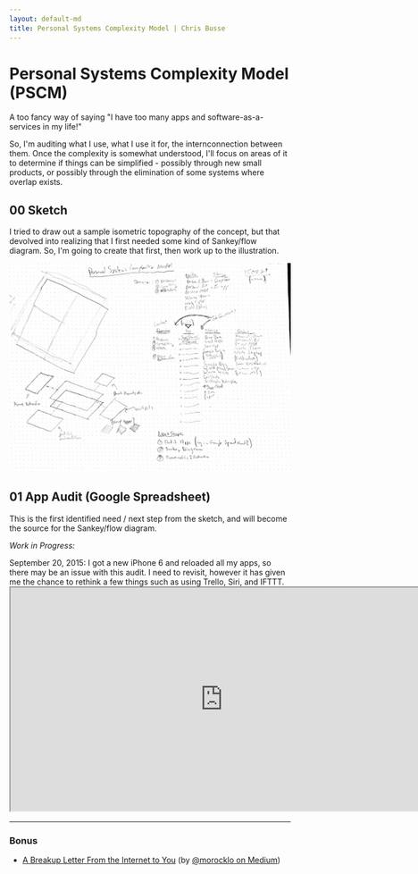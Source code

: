 ```yaml
---
layout: default-md
title: Personal Systems Complexity Model | Chris Busse
---
```


# Personal Systems Complexity Model (PSCM)

A too fancy way of saying "I have too many apps and software-as-a-services in my life!"

So, I'm auditing what I use, what I use it for, the internconnection between them. Once the complexity is somewhat understood, I'll focus on areas of it to determine if things can be simplified - possibly through new small products, or possibly through the elimination of some systems where overlap exists.

## 00 Sketch
I tried to draw out a sample isometric topography of the concept, but that devolved into realizing that I first needed some kind of Sankey/flow diagram. So, I'm going to create that first, then work up to the illustration.

<img src="/images/pscm01.jpg" style="width:760px;">

## 01 App Audit (Google Spreadsheet)
This is the first identified need / next step from the sketch, and will become the source for the Sankey/flow diagram.

_Work in Progress:_

<div class="alert alert-danger" role="alert">September 20, 2015: I got a new iPhone 6 and reloaded all my apps, so there may be an issue with this audit. I need to revisit, however it has given me the chance to rethink a few things such as using Trello, Siri, and IFTTT.</div>

<iframe src="https://docs.google.com/spreadsheets/d/1ACs0F9GfBX-AHEBtStVIk3wAXv4jGFTiK62xF5eUM5U/pubhtml?gid=0&amp;single=true&amp;widget=true&amp;headers=false"  style="width:760px;height:400px;"></iframe>

<hr>

### Bonus

* [A Breakup Letter From the Internet to You](https://medium.com/keep-learning-keep-growing/a-break-up-letter-from-the-internet-to-you-fb4c48f7054f) (by [@morocklo on Medium](https://medium.com/@morocklo))